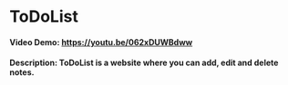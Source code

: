 # ToDoList
#### Video Demo:  <https://youtu.be/062xDUWBdww>
#### Description: ToDoList is a website where you can add, edit and delete notes.
